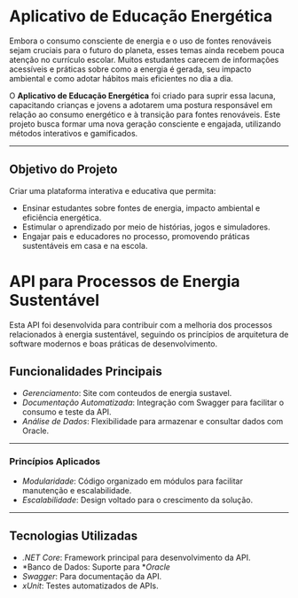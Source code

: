 # Aplicativo de Educação Energética

Embora o consumo consciente de energia e o uso de fontes renováveis sejam cruciais para o futuro do planeta, esses temas ainda recebem pouca atenção no currículo escolar. Muitos estudantes carecem de informações acessíveis e práticas sobre como a energia é gerada, seu impacto ambiental e como adotar hábitos mais eficientes no dia a dia.

O **Aplicativo de Educação Energética** foi criado para suprir essa lacuna, capacitando crianças e jovens a adotarem uma postura responsável em relação ao consumo energético e à transição para fontes renováveis. Este projeto busca formar uma nova geração consciente e engajada, utilizando métodos interativos e gamificados.
 
---

## Objetivo do Projeto

Criar uma plataforma interativa e educativa que permita:
- Ensinar estudantes sobre fontes de energia, impacto ambiental e eficiência energética.
- Estimular o aprendizado por meio de histórias, jogos e simuladores.
- Engajar pais e educadores no processo, promovendo práticas sustentáveis em casa e na escola.

# API para Processos de Energia Sustentável

Esta API foi desenvolvida para contribuir com a melhoria dos processos relacionados à energia sustentável, seguindo os princípios de arquitetura de software modernos e boas práticas de desenvolvimento.

## Funcionalidades Principais

- *Gerenciamento*: Site com conteudos de energia sustavel.
- *Documentação Automatizada*: Integração com Swagger para facilitar o consumo e teste da API.
- *Análise de Dados*: Flexibilidade para armazenar e consultar dados com Oracle.

---

### Princípios Aplicados

- *Modularidade*: Código organizado em módulos para facilitar manutenção e escalabilidade.
- *Escalabilidade*: Design voltado para o crescimento da solução.

---

## Tecnologias Utilizadas

- *.NET Core*: Framework principal para desenvolvimento da API.
- *Banco de Dados: Suporte para **Oracle*
- *Swagger*: Para documentação da API.
- *xUnit*: Testes automatizados de APIs.